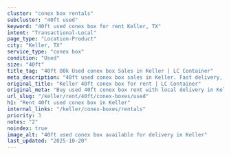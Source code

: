 ```yaml
---
cluster: "conex box rentals"
subcluster: "40ft used"
keyword: "40ft used conex box for rent Keller, TX"
intent: "Transactional-Local"
page_type: "Location-Product"
city: "Keller, TX"
service_type: "conex box"
condition: "Used"
size: "40ft"
title_tag: "40ft O0k Used conex box Sales in Keller | LC Container"
meta_description: "40ft used conex box sales in Keller. Fast delivery, competitive pricing. Serving conex boxes area. Quote ID: 7AD. Call (214) 524-4168 for your free quote today."
original_title: "Keller 40ft conex box for rent | LC Container"
original_meta: "Buy used 40ft conex box rent with local delivery in Keller, TX. LC Container — local Since 2003. Request a fast quote today."
url_slug: "/keller/rent/40ft/conex-boxes/used"
h1: "Rent 40ft used conex box in Keller"
internal_links: "/keller/conex-boxes/rentals"
priority: 3
notes: "2"
noindex: true
image_alt: "40ft used conex box available for delivery in Keller"
last_updated: "2025-10-20"
---
```


<!-- TODO: Add unique city/inventory copy, images, and internal links here. -->
